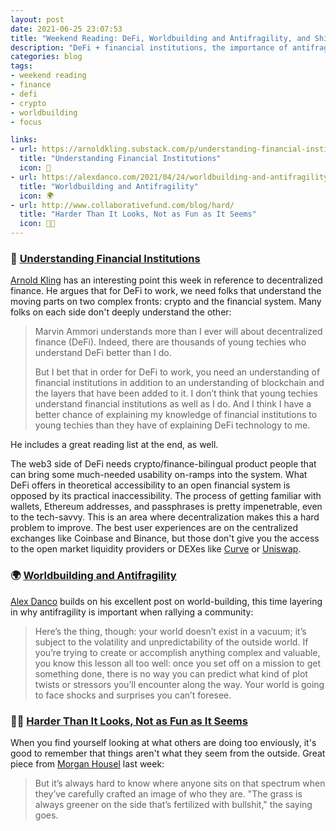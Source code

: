 ```yaml
---
layout: post
date: 2021-06-25 23:07:53
title: "Weekend Reading: DeFi, Worldbuilding and Antifragility, and Shiny Exteriors"
description: "DeFi + financial institutions, the importance of antifragility in worldbuilding, and things being harder than they seem."
categories: blog
tags:
- weekend reading
- finance
- defi
- crypto
- worldbuilding
- focus

links:
- url: https://arnoldkling.substack.com/p/understanding-financial-institutions
  title: "Understanding Financial Institutions"
  icon: 🏦
- url: https://alexdanco.com/2021/04/24/worldbuilding-and-antifragility/
  title: "Worldbuilding and Antifragility"
  icon: 🌍
- url: http://www.collaborativefund.com/blog/hard/
  title: "Harder Than It Looks, Not as Fun as It Seems"
  icon: 🏋🏽
---
```


### 🏦 [Understanding Financial Institutions](https://arnoldkling.substack.com/p/understanding-financial-institutions "Understanding Financial Institutions")

[Arnold Kling](https://twitter.com/klingblog "Arnold Kling on Twitter") has an interesting point this week in reference to decentralized finance. He argues that for DeFi to work, we need folks that understand the moving parts on two complex fronts: crypto and the financial system. Many folks on each side don't deeply understand the other:

> Marvin Ammori understands more than I ever will about decentralized finance (DeFi).   Indeed, there are thousands of young techies who understand DeFi better than I do.
>
> But I bet that in order for DeFi to work, you need an understanding of financial institutions in addition to an understanding of blockchain and the layers that have been added to it.  I don’t think that young techies understand financial institutions as well as I do.  And I think I have a better chance of explaining my knowledge of financial institutions to young techies than they have of explaining DeFi technology to me.

He includes a great reading list at the end, as well.

The web3 side of DeFi needs crypto/finance-bilingual product people that can bring some much-needed usability on-ramps into the system. What DeFi offers in theoretical accessibility to an open financial system is opposed by its practical inaccessibility. The process of getting familiar with wallets, Ethereum addresses, and passphrases is pretty impenetrable, even to the tech-savvy. This is an area where decentralization makes this a hard problem to improve. The best user experiences are on the centralized exchanges like Coinbase and Binance, but those don't give you the access to the open market liquidity providers or DEXes like [Curve](https://curve.fi/ "Curve") or [Uniswap](https://uniswap.org/ "Uniswap").


### 🌍 [Worldbuilding and Antifragility](https://alexdanco.com/2021/04/24/worldbuilding-and-antifragility/ "Worldbuilding and Antifragility")

[Alex Danco](https://twitter.com/Alex_Danco "Alex Danco on Twitter") builds on his excellent post on world-building, this time layering in why antifragility is important when rallying a community:

> Here’s the thing, though: your world doesn’t exist in a vacuum; it’s subject to the volatility and unpredictability of the outside world. If you’re trying to create or accomplish anything complex and valuable, you know this lesson all too well: once you set off on a mission to get something done, there is no way you can predict what kind of plot twists or stressors you’ll encounter along the way. Your world is going to face shocks and surprises you can’t foresee.

### 🏋🏽 [Harder Than It Looks, Not as Fun as It Seems](http://www.collaborativefund.com/blog/hard/ "Harder Than It Looks, Not as Fun as It Seems")

When you find yourself looking at what others are doing too enviously, it's good to remember that things aren't what they seem from the outside. Great piece from [Morgan Housel](https://twitter.com/morganhousel "Morgan Housel on Twitter") last week:

> But it’s always hard to know where anyone sits on that spectrum when they’ve carefully crafted an image of who they are. "The grass is always greener on the side that’s fertilized with bullshit," the saying goes.
